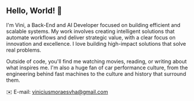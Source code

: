 ## Hello, World! 👋

I'm Vini, a Back-End and AI Developer focused on building efficient and scalable systems. My work involves creating intelligent solutions that automate workflows and deliver strategic value, with a clear focus on innovation and excellence. I love building high-impact solutions that solve real problems.

Outside of code, you'll find me watching movies, reading, or writing about what inspires me. I'm also a huge fan of car performance culture, from the engineering behind fast machines to the culture and history that surround them.

✉️ E-mail: viniciusmoraesvha@gmail.com
